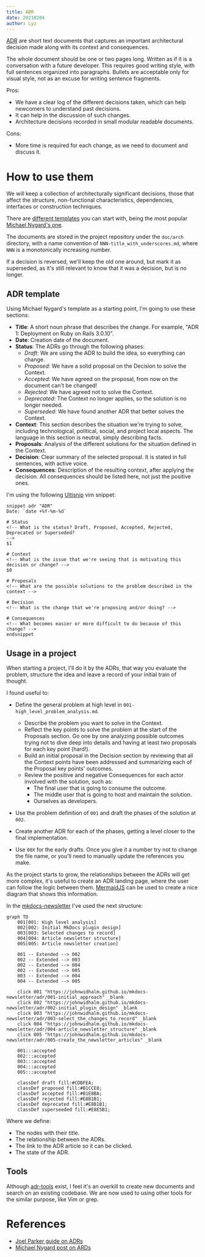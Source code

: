```yaml
---
title: ADR
date: 20210204
author: Lyz
---
```


[ADR](https://github.com/joelparkerhenderson/architecture_decision_record) are
short text documents that captures an important architectural decision made
along with its context and consequences.

The whole document should be one or two pages long. Written as if it is
a conversation with a future developer. This requires good writing style, with
full sentences organized into paragraphs. Bullets are acceptable only for visual
style, not as an excuse for writing sentence fragments.

Pros:

* We have a clear log of the different decisions taken, which can help newcomers
    to understand past decisions.
* It can help in the discussion of such changes.
* Architecture decisions recorded in small modular readable documents.

Cons:

* More time is required for each change, as we need to document and discuss it.

# How to use them

We will keep a collection of architecturally significant decisions, those that
affect the structure, non-functional characteristics, dependencies, interfaces
or construction techniques.

There are [different
templates](https://github.com/joelparkerhenderson/architecture_decision_record#adr-example-templates)
you can start with, being the most popular [Michael Nygard's
one](https://github.com/joelparkerhenderson/architecture_decision_record/blob/master/adr_template_by_michael_nygard.md).

The documents are stored in the project repository under the `doc/arch`
directory, with a name convention of `NNN-title_with_underscores.md`, where
`NNN` is a monotonically increasing number.

If a decision is reversed, we'll keep the old one around, but mark it as
superseded, as it's still relevant to know that it was a decision, but is no
longer.

## ADR template

Using Michael Nygard's template as a starting point, I'm going to use these
sections:

* **Title**: A short noun phrase that describes the change. For example, "ADR 1:
    Deployment on Ruby on Rails 3.0.10".
* **Date**: Creation date of the document.
* **Status**: The ADRs go through the following phases:
    * *Draft*: We are using the ADR to build the idea, so everything can change.
    * *Proposed*: We have a solid proposal on the Decision to solve the Context.
    * *Accepted*: We have agreed on the proposal, from now on the document can't
        be changed!
    * *Rejected*: We have agreed not to solve the Context.
    * *Deprecated*: The Context no longer applies, so the solution is no longer
        needed.
    * *Superseded*: We have found another ADR that better solves the Context.
* **Context**: This section describes the situation we're trying to solve,
    including technological, political, social, and project local aspects. The
    language in this section is neutral, simply describing facts.
* **Proposals**: Analysis of the different solutions for the situation defined
    in the Context.
* **Decision**: Clear summary of the selected proposal. It is stated in full
    sentences, with active voice.
* **Consequences**: Description of the resulting context, after applying
    the decision. All consequences should be listed here, not just the positive
    ones.

I'm using the following [Ultisnip](https://github.com/SirVer/ultisnips) vim
snippet:

```vim
snippet adr "ADR"
Date: `date +%Y-%m-%d`

# Status
<!-- What is the status? Draft, Proposed, Accepted, Rejected, Deprecated or Superseded?
-->
$1

# Context
<!-- What is the issue that we're seeing that is motivating this decision or change? -->
$0

# Proposals
<!-- What are the possible solutions to the problem described in the context -->

# Decision
<!-- What is the change that we're proposing and/or doing? -->

# Consequences
<!-- What becomes easier or more difficult to do because of this change? -->
endsnippet
```

## Usage in a project

When starting a project, I'll do it by the ADRs, that way you evaluate the
problem, structure the idea and leave a record of your initial train of thought.

I found useful to:

* Define the general problem at high level in
    `001-high_level_problem_analysis.md`.

    * Describe the problem you want to solve in the Context.
    * Reflect the key points to solve the problem at the start of the Proposals
        section. Go one by one analyzing possible outcomes trying not to dive deep
        into details and having at least two proposals for each key point (hard!).
    * Build an initial proposal in the Decision section by reviewing that all
        the Context points have been addressed and summarizing each of the
        Proposal key points' outcomes.
    * Review the positive and negative Consequences for each actor involved with
        the solution, such as:
        * The final user that is going to consume the outcome.
        * The middle user that is going to host and maintain the solution.
        * Ourselves as developers.
* Use the problem definition of `001` and draft the phases of the solution at `002`.
* Create another ADR for each of the phases, getting a level closer to the final
    implementation.

* Use `00X` for the early drafts. Once you give it a number try not to change
    the file name, or you'll need to manually update the references you make.

As the project starts to grow, the relationships between the ADRs will get more
complex, it's useful to create an ADR landing page, where the user can follow
the logic between them. [MermaidJS](mermaidjs.md) can be used to create a nice
diagram that shows this information.

In the [mkdocs-newsletter](https://johnwidhalm.github.io/mkdocs-newsletter/adr/adr)
I've used the next structure:

```
graph TD
    001[001: High level analysis]
    002[002: Initial MkDocs plugin design]
    003[003: Selected changes to record]
    004[004: Article newsletter structure]
    005[005: Article newsletter creation]

    001 -- Extended --> 002
    002 -- Extended --> 003
    002 -- Extended --> 004
    002 -- Extended --> 005
    003 -- Extended --> 004
    004 -- Extended --> 005

    click 001 "https://johnwidhalm.github.io/mkdocs-newsletter/adr/001-initial_approach" _blank
    click 002 "https://johnwidhalm.github.io/mkdocs-newsletter/adr/002-initial_plugin_design" _blank
    click 003 "https://johnwidhalm.github.io/mkdocs-newsletter/adr/003-select_the_changes_to_record" _blank
    click 004 "https://johnwidhalm.github.io/mkdocs-newsletter/adr/004-article_newsletter_structure" _blank
    click 005 "https://johnwidhalm.github.io/mkdocs-newsletter/adr/005-create_the_newsletter_articles" _blank

    001:::accepted
    002:::accepted
    003:::accepted
    004:::accepted
    005:::accepted

    classDef draft fill:#CDBFEA;
    classDef proposed fill:#B1CCE8;
    classDef accepted fill:#B1E8BA;
    classDef rejected fill:#E8B1B1;
    classDef deprecated fill:#E8B1B1;
    classDef superseeded fill:#E8E5B1;
```

Where we define:

* The nodes with their title.
* The relationship between the ADRs.
* The link to the ADR article so it can be clicked.
* The state of the ADR.

## Tools

Although [adr-tools](https://github.com/npryce/adr-tools) exist, I feel it's an
overkill to create new documents and search on an existing codebase. We are now
used to using other tools for the similar purpose, like Vim or grep.

# References

* [Joel Parker guide on ADRs](https://github.com/joelparkerhenderson/architecture_decision_record)
* [Michael Nygard post on ARDs](https://cognitect.com/blog/2011/11/15/documenting-architecture-decisions)
